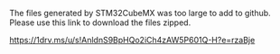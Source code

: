 The files generated by STM32CubeMX was too large to add to github. Please use this link to download the files zipped.

https://1drv.ms/u/s!AnldnS9BpHQo2iCh4zAW5P601Q-H?e=rzaBje

